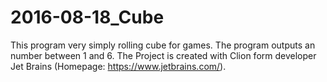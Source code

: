 # 2016-08-18_Cube
This program very simply rolling cube for games. The program outputs an number between 1 and 6. The Project is created with Clion form developer Jet Brains (Homepage: https://www.jetbrains.com/).
